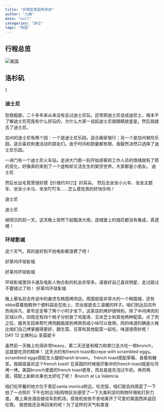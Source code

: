 ```yaml
---
title: "非典型美国两岸游"
author: "九姨"
date: "null"
categories: "游记"
tags: "美国"
---
```


## 行程总览

![美国](images/usa2014.jpg)

## 洛杉矶

1

### 迪士尼

恕我粗鄙，二十多年来从来没有去过迪士尼玩，还常把迪士尼说成迪尼士，根本不了解迪士尼究竟有什么好玩的，为什么大家一说起迪士尼就眼睛放星星。然后我就去了迪士尼。

加州的迪士尼有两个园：一个是迪士尼乐园，适合阖家偕行；另一个是加州冒险乐园，适合喜欢刺激活动的朋友们。由于时间和胆量都有限，我毅然决然只选择了迪士尼乐园。

一进门有一个迪士尼火车站。走进大门那一刻开始游客和工作人员的情绪就有了质的变化，好像真的来到了一个虚构却又活生生的架空世界。大家都是小朋友。 迪士尼

然后长出毛茸茸很好摸【价值约30刀】的耳朵。 然后去坐坐小火车、坐坐主题车、坐坐小木马、坐坐叮叮车……怎么感觉真的好快乐哟！

迪士尼

迪士尼

继阴沉的前一天，这天晚上突然下起瓢泼大雨，连城堡上的烟花都没有看成，真遗憾！

### 环球影城

这个天气，真的是好到不拍电影都浪费了吧！

好莱坞环球影城

好莱坞环球影城

环球影城里同卡通及电影人物合影的机会非常多。请查好自己喜欢明星，走过路过不要错过了哟！ 好莱坞环球影城

晚上慕名前去传说中的姜虎东韩国烤肉店。周围就是非常大的一个韩国城，还有obba穿着拖鞋拎个塑料袋走在街上，完全就是去三温暖的样子。咱们到达后店外热闹非凡、拿号足足等了两个小时才坐下。这家店的烤炉很特别，除了中间烤肉的区域以外，四周还有四个格子分别放了鸡蛋液、玉米芝士和其他两种配菜。点了肉之后，服务生回来帮忙烤肉翻面直到烤熟剪成小块可以食用。肉的味道的确是火候比咱们自己烤掌握得更好，跟生菜、豆芽和其他配菜一起吃，味道很奇妙呢！ DAY 12 比佛利山 圣莫妮卡

虽然前一天晚上吃得非常heavy，第二天还是有精力和胃口去大吃一顿brunch，这就是吃货的精神！ 这天点的有french toast和crepe with scrambled eggs。 scrambled eggs搭配生火腿和harsh brown。 french toast搭配草莓、香蕉和糖浆。我超级喜欢这个french toast! 在英国的时候我印象中的french toast就是吐司烤一烤。美国brunch里面的french toast更厚，而且是是先泡过牛奶，再煎两面，搭配上新鲜水果也太好吃了吧！ Brunch at La Valencia

咱们吃早餐的地方位于景区santa monica附近。吃完饭，咱们就去四周逛了一下拍了一点照片 下午在附近3街购物区处感受了一下大美利坚的购物环境和打折力度。 晚上乘坐酒店接驳车到机场，搭夜机依依不舍地离开了可爱的美国西岸返回伦敦。 我想我还会再回来的吧！为了这样的天气和美食
